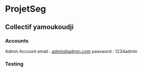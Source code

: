 # ProjetSeg
## Collectif yamoukoudji

### Accounts
Admin Account
email : admin@admin.com
password : 1234admin

### Testing


